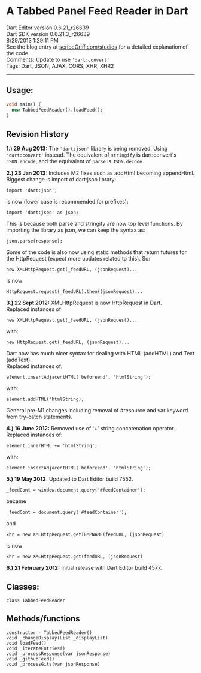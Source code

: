 # A Tabbed Panel Feed Reader in Dart #

Dart Editor version 0.6.21\_r26639   
Dart SDK version 0.6.21.3_r26639  
8/29/2013 1:29:11 PM    
See the blog entry at [scribeGriff.com/studios](http://www.greatandlittle.com/studios/index.php?post/2012/02/21/Having-Fun-with-Dart-AJAX-and-JSON) for a detailed explanation of the code.     
Comments: Update to use `'dart:convert'`   
Tags: Dart, JSON, AJAX, CORS, XHR, XHR2

----------

## Usage: ##

````dart
void main() {
  new TabbedFeedReader().loadFeed();
}
````

## Revision History ##

**1.) 29 Aug 2013:** The `'dart:json'` library is being removed.  Using `'dart:convert'` instead. The equivalent of `stringify` is dart:convert's `JSON.encode`, and the equivalent of `parse` is `JSON.decode`.

**2.) 23 Jan 2013:** Includes M2 fixes such as addHtml becoming appendHtml.  Biggest change is import of dart:json library:

    import 'dart:json';

is now (lower case is recommended for prefixes):

    import 'dart:json' as json;

This is because both parse and stringify are now top level functions.  By importing the library as json, we can keep the syntax as:

    json.parse(response);

Some of the code is also now using static methods that return futures for the HttpRequest (expect more updates related to this).  So:

    new XMLHttpRequest.get(_feedURL, (jsonRequest)...

is now:

    HttpRequest.request(_feedURL).then((jsonRequest)...



**3.) 22 Sept 2012:** XMLHttpRequest is now HttpRequest in Dart.  
Replaced instances of
    
    new XMLHttpRequest.get(_feedURL, (jsonRequest)...

with:

    new HttpRequest.get(_feedURL, (jsonRequest)...

Dart now has much nicer syntax for dealing with HTML (addHTML) and Text (addText).  
Replaced instances of:

    element.insertAdjacentHTML('beforeend', 'htmlString');

with:

    element.addHTML('htmlString);

General pre-M1 changes including removal of #resource and var keyword from try-catch statements. 

**4.) 16 June 2012:** Removed use of '+' string concatenation operator.  
Replaced instances of:

    element.innerHTML += 'htmlString';

with:

    element.insertAdjacentHTML('beforeend', 'htmlString');

**5.) 19 May 2012:** Updated to Dart Editor build 7552.

    _feedCont = window.document.query('#feedContainer'); 
became

    _feedCont = document.query('#feedContainer');
and

    xhr = new XMLHttpRequest.getTEMPNAME(feedURL, (jsonRequest)
is now

    xhr = new XMLHttpRequest.get(feedURL, (jsonRequest)

**6.) 21 February 2012:** Initial release with Dart Editor build 4577.



## Classes: ##

    class TabbedFeedReader



## Methods/functions ##

    constructor - TabbedFeedReader()
    void _changeDisplay(List _displayList)
    void loadFeed()
    void _iterateEntries()
    void _processResponse(var jsonResponse)
    void _githubFeed()
    void _processGits(var jsonResponse)

